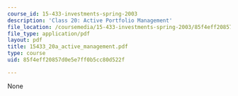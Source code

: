 ```yaml
---
course_id: 15-433-investments-spring-2003
description: 'Class 20: Active Portfolio Management'
file_location: /coursemedia/15-433-investments-spring-2003/85f4eff20857d0e5e7ff0b5cc80d522f_15433_20a_active_management.pdf
file_type: application/pdf
layout: pdf
title: 15433_20a_active_management.pdf
type: course
uid: 85f4eff20857d0e5e7ff0b5cc80d522f

---
```

None